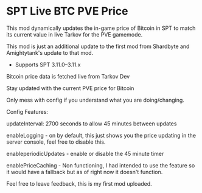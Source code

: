 # SPT Live BTC PVE Price
This mod dynamically updates the in-game price of Bitcoin in SPT to match its current value in live Tarkov for the PVE gamemode.

This mod is just an additional update to the first mod from Shardbyte and Amightytank's update to that mod.

- Supports SPT 3.11.0–3.11.x


Bitcoin price data is fetched live from Tarkov Dev​


Stay updated with the current PVE price for Bitcoin


Only mess with config if you understand what you are doing/changing.


Config Features:

updateInterval: 2700 seconds to allow 45 minutes between updates

enableLogging - on by default, this just shows you the price updating in the server console, feel free to disable this.

enableperiodicUpdates - enable or disable the 45 minute timer

enablePriceCaching - Non functioning, I had intended to use the feature so it would have a fallback but as of right now it doesn't function.


Feel free to leave feedback, this is my first mod uploaded.
